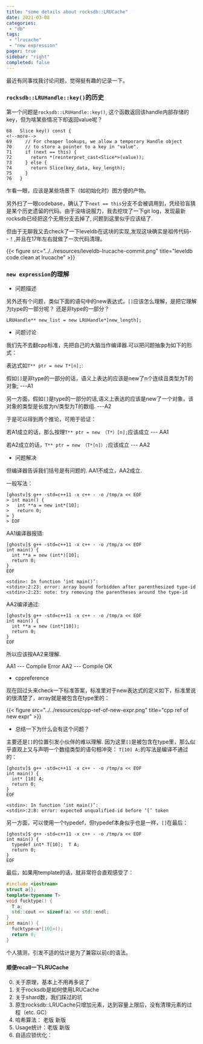 ```yaml
---
title: "some details about rocksdb::LRUCache"
date: 2021-03-08
categories:
 - "db"
tags:
 - "lrucache"
 - "new expression"
pager: true
sidebar: "right"
completed: false
---
```


最近有同事找我讨论问题，觉得挺有趣的记录一下。

### `rocksdb::LRUHandle::key()`的历史

第一个问题是`rocksdb::LRUHandle::key()`, 这个函数返回该handle内部存储的key，但为啥某些情况下却返回value呢？

```
68   Slice key() const {
<!--more-->
69     // For cheaper lookups, we allow a temporary Handle object
70     // to store a pointer to a key in "value".
71     if (next == this) {
72       return *(reinterpret_cast<Slice*>(value));
73     } else {
74       return Slice(key_data, key_length);
75     }
76   }
```

乍看一眼，应该是某些场景下（如初始化时）图方便的产物。

另外扫了一眼codebase，确认了下`next == this`分支不会被调用到，凭经验盲猜是某个历史遗留的代码。由于没啥说服力，我去挖坟了一下git log，发现最新rocksdb已经把这个无用分支去掉了, 问题到这里似乎应该结了.

但由于无聊我又去check了一下leveldb在这块的实现,发现这块确实是祖传代码- -！,并且在17年左右就做了一次代码清理。

{{< figure src="../../resources/leveldb-lrucache-commit.png" title="leveldb code clean at lrucache" >}}

### `new expression`的理解

- 问题描述

另外还有个问题，类似下面的语句中的new表达式，`[]`应该怎么理解，是把它理解为type的一部分呢？ 还是非type的一部分？
```
LRUHandle** new_list = new LRUHandle*[new_length];
```

- 问题讨论

我们先不去翻cpp标准，先把自己的大脑当作编译器.可以把问题抽象为如下的形式：

表达式如`T** ptr = new T*[n];`: 

假如`[]`是非type的一部分的话，语义上表达的应该是new了n个连续且类型为T的对象; ---A1

另一方面，假如`[]`是type的一部分的话,语义上表达的应该是new了一个对象，该对象的类型是长度为n/类型为T的数组. ---A2

于是可以得到两个推论，可用于验证：

若A1成立的话，那么按理`T** ptr = new （T*）[n];`应该成立 --- AA1

若A2成立的话，`T** ptr = new （T*[n]）;`应该成立 --- AA2

- 问题解决

但编译器告诉我们括号是有问题的. AA1不成立，AA2成立.

一般写法：
```
[ghostv]$ g++ -std=c++11 -x c++ - -o /tmp/a << EOF
> int main() {
>   int **a = new int*[10];
>   return 0;
> }
> EOF
```

AA1编译器报错:
```
[ghostv]$ g++ -std=c++11 -x c++ - -o /tmp/a << EOF
int main() {
  int **a = new (int*)[10];
  return 0;
}
EOF

<stdin>: In function ‘int main()’:
<stdin>:2:23: error: array bound forbidden after parenthesized type-id
<stdin>:2:23: note: try removing the parentheses around the type-id
```

AA2编译通过:
```
[ghostv]$ g++ -std=c++11 -x c++ - -o /tmp/a << EOF
int main() {
  int **a = new (int*[10]);
  return 0;
}
EOF
```

所以应该按AA2来理解.

AA1 --- Compile Error
AA2 --- Compile OK

- cppreference

现在回过头来check一下标准答案，标准里对于new表达式的定义如下，标准里说的很清楚了，array就是被包含在type里的：

{{< figure src="../../resources/cpp-ref-of-new-expr.png" title="cpp ref of new expr" >}}

- 总结一下为什么会有这个问题？

主要还是`[]`的位置引发小伙伴的难以理解. 
因为这里`[]`是被包含在type里，那么似乎直观上又与声明一个数组类型的语句相冲突：
`T[10] A;`的写法是编译不通过的：

```
[ghostv]$ g++ -std=c++11 -x c++ - -o /tmp/a << EOF
int main() {
  int* [10] A;
  return 0;
}
EOF

<stdin>: In function ‘int main()’:
<stdin>:2:8: error: expected unqualified-id before ‘[’ token
```
另一方面，可以使用一个typedef，但typedef本身似乎也是一样，`[]`在最后：
```
[ghostv]$ g++ -std=c++11 -x c++ - -o /tmp/a << EOF
int main() {
  typedef int* T[10];  T A;
  return 0;
}
EOF
```
最后，如果用template的话，就非常符合直观感受了：
```c++
#include <iostream>
struct a{};
template<typename T>
void fucktype() {
  T a;
  std::cout << sizeof(a) << std::endl; 
}
int main() {
  fucktype<a*[10]>();
  return 0;
}
```
个人猜测，引发不适的估计是为了兼容以前c的语法。



#### 顺便recall一下LRUCache

0. 关于原理，基本上不用再多说了
1. 关于rocksdb是如何使用LRUCache
2. 关于shard数，我们踩过的坑
3. 原生rocksdb::LRUCache只增加元素，达到容量上限后，没有清理元素的过程（etc. GC）
4. 哈希算法： 老版 新版
5. Usage统计：老版 新版
6. 自适应锁优化： 
